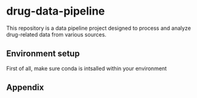 # drug-data-pipeline

This repository is a data pipeline project designed to process and analyze drug-related data from various sources.

## Environment setup

First of all, make sure conda is intsalled within your environment

## Appendix